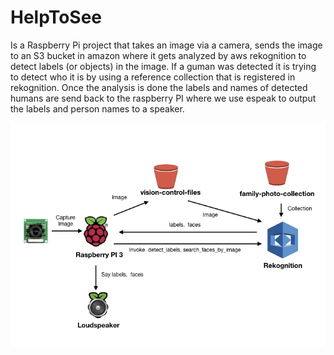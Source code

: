 # HelpToSee
Is a Raspberry Pi project that takes an image via a camera, sends the image to an S3 bucket in amazon where it gets analyzed by aws rekognition to detect labels (or objects) in the image. If a guman was detected it is trying to detect who it is by using a reference collection that is registered in rekognition. Once the analysis is done the labels and names of detected humans are send back to the raspberry PI where we use espeak to output the labels and person names to a speaker. 

![Architecture](https://github.com/Hofi2010/HelpToSee/raw/master/HelpToSeeArchitecture.001.jpeg)

